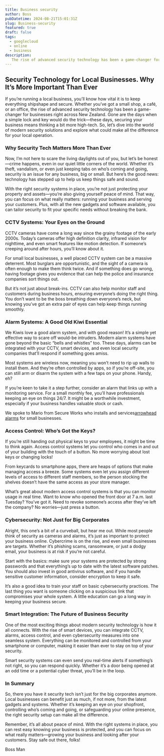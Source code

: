 ```yaml
---
title: Business security
author: Boss
pubDatetime: 2024-08-21T15:01:31Z
slug: Business-security 
featured: true
draft: false
tags:
  - googlecloud
  - online
  - business
description:
   The rise of advanced security technology has been a game-changer for businesses right across New Zealand
---
```


## Security Technology for Local Businesses. Why It’s More Important Than Ever

If you’re running a local business, you’ll know how vital it is to keep everything shipshape and secure. Whether you’ve got a small shop, a café, or an office, the rise of advanced security technology has been a game-changer for businesses right across New Zealand. Gone are the days when a simple lock and key would do the trick—these days, securing your business means thinking a bit more high-tech. So, let’s dive into the world of modern security solutions and explore what could make all the difference for your local operation.

### Why Security Tech Matters More Than Ever

Now, I’m not here to scare the living daylights out of you, but let’s be honest—crime happens, even in our quiet little corners of the world. Whether it’s theft, vandalism, or even just keeping tabs on who’s coming and going, security is an issue for any business, big or small. But here’s the good news: technology has stepped up to help us keep things safe and sound.

With the right security systems in place, you’re not just protecting your property and assets—you’re also giving yourself peace of mind. That way, you can focus on what really matters: running your business and serving your customers. Plus, with all the new gadgets and software available, you can tailor security to fit your specific needs without breaking the bank.

### CCTV Systems: Your Eyes on the Ground

CCTV cameras have come a long way since the grainy footage of the early 2000s. Today’s cameras offer high definition clarity, infrared vision for nighttime, and even smart features like motion detection. If someone’s creeping around after hours, you’ll know about it.

For small local businesses, a well placed CCTV system can be a massive deterrent. Most burglars are opportunistic, and the sight of a camera is often enough to make them think twice. And if something does go wrong, having footage gives you evidence that can help the police and insurance companies sort things out.

But it’s not just about break-ins. CCTV can also help monitor staff and customers during business hours, ensuring everyone’s doing the right thing. You don’t want to be the boss breathing down everyone’s neck, but knowing you’ve got an extra pair of eyes can help keep things running smoothly.

### Alarm Systems: A Good Old Kiwi Essential

We Kiwis love a good alarm system, and with good reason! It’s a simple yet effective way to scare off would-be intruders. Modern alarm systems have gone beyond the basic “bells and whistles” too. These days, alarms can be integrated with your CCTV, smart devices, and even local security companies that’ll respond if something goes amiss.

Most systems are wireless now, meaning you won’t need to rip up walls to install them. And they’re often controlled by apps, so if you’re off-site, you can still arm or disarm the system with a few taps on your phone. Handy, eh?

If you’re keen to take it a step further, consider an alarm that links up with a monitoring service. For a small monthly fee, you’ll have professionals keeping an eye on things 24/7. It might be a worthwhile investment, especially if your business handles valuable stock or cash.

We spoke to Mario from Secure Works who installs and services[arrowhead alarms](https://www.secure-works.co.nz/alarms/arrowhead-alarm-battery) for small businesses.

### Access Control: Who’s Got the Keys?

If you’re still handing out physical keys to your employees, it might be time to think again. Access control systems let you control who comes in and out of your building with the touch of a button. No more worrying about lost keys or changing locks!

From keycards to smartphone apps, there are heaps of options that make managing access a breeze. Some systems even let you assign different levels of access to different staff members, so the person stocking the shelves doesn’t have the same access as your store manager.

What’s great about modern access control systems is that you can monitor usage in real time. Want to know who opened the front door at 7 a.m. last Tuesday? You’ve got it. Need to revoke someone’s access after they’ve left the company? No worries—just press a button.

### Cybersecurity: Not Just for Big Corporates

Alright, this one’s a bit of a curveball, but hear me out. While most people think of security as cameras and alarms, it’s just as important to protect your business online. Cybercrime is on the rise, and even small businesses are targets. Whether it’s phishing scams, ransomware, or just a dodgy email, your business is at risk if you’re not careful.

Start with the basics: make sure your systems are protected by strong passwords and that everything’s up to date with the latest software patches. You should also invest in good antivirus software, and if you handle sensitive customer information, consider encryption to keep it safe.

It’s also a good idea to train your staff on basic cybersecurity practices. The last thing you want is someone clicking on a suspicious link that compromises your whole system. A little education can go a long way in keeping your business secure.

### Smart Integration: The Future of Business Security

One of the most exciting things about modern security technology is how it all connects. With the rise of smart devices, you can integrate CCTV, alarms, access control, and even cybersecurity measures into one seamless system. Everything can be monitored and controlled from your smartphone or computer, making it easier than ever to stay on top of your security.

Smart security systems can even send you real-time alerts if something’s not right, so you can respond quickly. Whether it’s a door being opened at an odd time or a potential cyber threat, you’ll be in the loop.

### In Summary

So, there you have it security tech isn’t just for the big corporates anymore. Local businesses can benefit just as much, if not more, from the latest gadgets and systems. Whether it’s keeping an eye on your shopfront, controlling who’s coming and going, or safeguarding your online presence, the right security setup can make all the difference.

Remember, it’s all about peace of mind. With the right systems in place, you can rest easy knowing your business is protected, and you can focus on what really matters—growing your business and looking after your customers. Stay safe out there, folks!


Boss Man